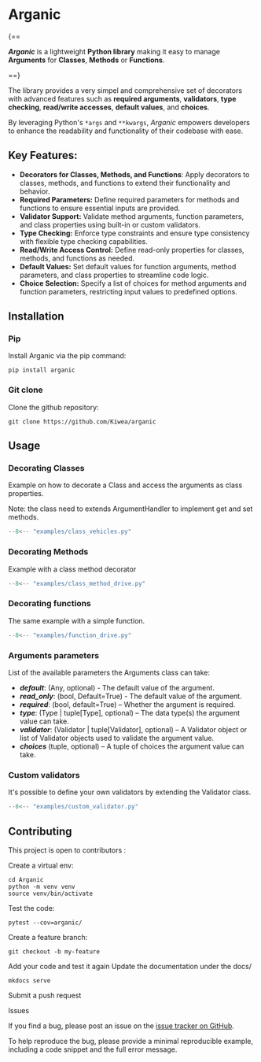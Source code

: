 # Arganic

{==

***Arganic*** is a lightweight **Python library** making it easy to manage **Arguments** for **Classes**, **Methods** or **Functions**.

==}

The library provides a very simpel and comprehensive set of decorators with advanced features such as
**required arguments**, **validators**, **type checking**,
**read/write accesses**, **default values**, and **choices**.

By leveraging Python's `*args` and `**kwargs`, *Arganic*
empowers developers to enhance the readability and functionality of
their codebase with ease.

## Key Features:

 - **Decorators for Classes, Methods, and Functions**: Apply decorators to classes, methods, and functions to extend their functionality and behavior.
 - **Required Parameters:** Define required parameters for methods and functions to ensure essential inputs are provided.
 - **Validator Support:** Validate method arguments, function parameters, and class properties using built-in or custom validators.
 - **Type Checking:** Enforce type constraints and ensure type consistency with flexible type checking capabilities.
 - **Read/Write Access Control:** Define read-only properties for classes, methods, and functions as needed.
 - **Default Values:** Set default values for function arguments, method parameters, and class properties to streamline code logic.
 - **Choice Selection:** Specify a list of choices for method arguments and function parameters, restricting input values to predefined options.

## Installation

### Pip

Install Arganic via the pip command:

    pip install arganic

### Git clone

Clone the github repository:

    git clone https://github.com/Kiwea/arganic

## Usage

### Decorating Classes

Example on how to decorate a Class and access the arguments as class properties.

Note: the class need to extends ArgumentHandler to implement get and set methods.

``` py title="A simple Vehicle class with three arguments/properties."
--8<-- "examples/class_vehicles.py"
```

### Decorating Methods

Example with a class method decorator

``` py title="A simple method with two arguments."
--8<-- "examples/class_method_drive.py"
```

### Decorating functions

The same example with a simple function.

``` py title="A simple function with two arguments."
--8<-- "examples/function_drive.py"
```

### Arguments parameters

List of the available parameters the Arguments class can take:

 - ***default***: (Any, optional) - The default value of the argument.
 - ***read_only***: (bool, Default=True) - The default value of the argument.
 - ***required***: (bool, default=True) – Whether the argument is required.
 - ***type***: (Type | tuple[Type], optional) – The data type(s) the argument value can take.
 - ***validator***: (Validator | tuple[Validator], optional) – A Validator object or list of Validator objects used to validate the argument value.
 - ***choices*** (tuple, optional) – A tuple of choices the argument value can take.

### Custom validators

It's possible to define your own validators by extending the Validator class.

``` py title="A custom validator example."
--8<-- "examples/custom_validator.py"
```

## Contributing

This project is open to contributors :

Create a virtual env:

    cd Arganic
    python -m venv venv
    source venv/bin/activate

Test the code:

    pytest --cov=arganic/

Create a feature branch:

    git checkout -b my-feature

Add your code and test it again
Update the documentation under the docs/

    mkdocs serve

Submit a push request

Issues

If you find a bug, please post an issue on the [issue tracker on GitHub](https://github.com/Kiwea/Arganic/issues).

To help reproduce the bug, please provide a minimal reproducible example, including a code snippet and the full error message.
